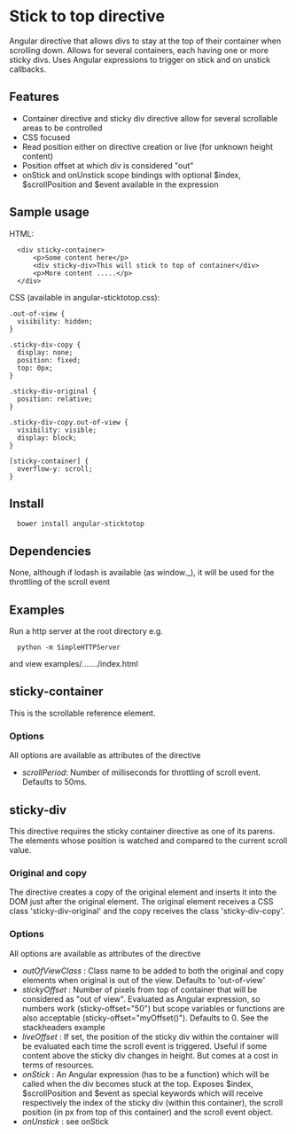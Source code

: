 # Stick to top directive
Angular directive that allows divs to stay at the top of their container when scrolling down.
Allows for several containers, each having one or more sticky divs.
Uses Angular expressions to trigger on stick and on unstick callbacks.

## Features

- Container directive and sticky div directive allow for several scrollable areas to be controlled
- CSS focused
- Read position either on directive creation or live (for unknown height content)
- Position offset at which div is considered "out"
- onStick and onUnstick scope bindings with optional $index, $scrollPosition and $event available in the expression

## Sample usage

HTML:

```
  <div sticky-container>
      <p>Some content here</p>
      <div sticky-div>This will stick to top of container</div>
      <p>More content .....</p>
  </div>

```

CSS (available in angular-sticktotop.css):

```
.out-of-view {
  visibility: hidden;
}

.sticky-div-copy {
  display: none;
  position: fixed;
  top: 0px;
}

.sticky-div-original {
  position: relative;
}

.sticky-div-copy.out-of-view {
  visibility: visible;
  display: block;
}

[sticky-container] {
  overflow-y: scroll;
}
```

## Install

```
  bower install angular-sticktotop
```

## Dependencies
None, although if lodash is available (as window._), it will be used for the throttling of the scroll event

## Examples

Run a http server at the root directory e.g.

```
  python -m SimpleHTTPServer
```
and view examples/......./index.html

## sticky-container
This is the scrollable reference element.
### Options
All options are available as attributes of the directive

- *scrollPeriod*: Number of milliseconds for throttling of scroll event. Defaults to 50ms.

## sticky-div
This directive requires the sticky container directive as one of its parens. The elements whose position is watched and compared to the current scroll value.
### Original and copy
The directive creates a copy of the original element and inserts it into the DOM just after the original element. The original element receives a CSS class 'sticky-div-original' and the copy receives the class 'sticky-div-copy'.
### Options
All options are available as attributes of the directive

- *outOfViewClass* <string>: Class name to be added to both the original and copy elements when original is out of the view. Defaults to 'out-of-view'
- *stickyOffset* <angular expression>: Number of pixels from top of container that will be considered as "out of view". Evaluated as Angular expression, so numbers work (sticky-offset="50") but scope variables or functions are also acceptable (sticky-offset="myOffset()"). Defaults to 0. See the stackheaders example
- *liveOffset* : If set, the position of the sticky div within the container will be evaluated each time the scroll event is triggered. Useful if some content above the sticky div changes in height. But comes at a cost in terms of resources.
- *onStick* <angular expression>: An Angular expression (has to be a function) which will be called when the div becomes stuck at the top. Exposes $index, $scrollPosition and $event as special keywords which will receive respectively the index of the sticky div (within this container), the scroll position (in px from top of this container) and the scroll event object.
- *onUnstick* <angular expression>: see onStick 

